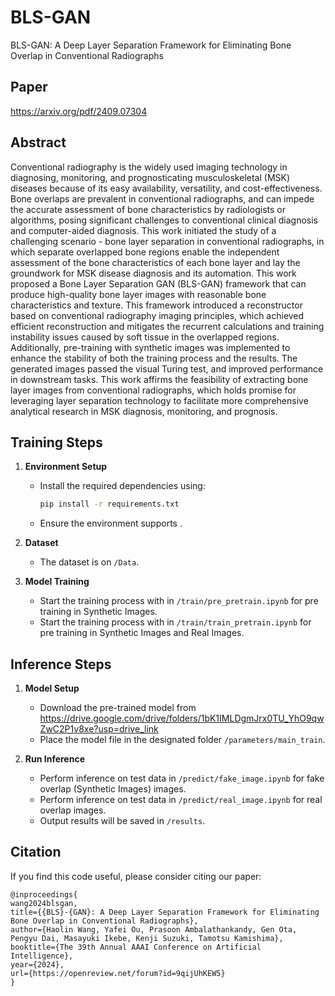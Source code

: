 


# BLS-GAN
BLS-GAN: A Deep Layer Separation Framework for Eliminating Bone Overlap in Conventional Radiographs


## Paper
https://arxiv.org/pdf/2409.07304

## Abstract
Conventional radiography is the widely used imaging technology in diagnosing, monitoring, and prognosticating musculoskeletal (MSK) diseases because of its easy availability, versatility, and cost-effectiveness. Bone overlaps are prevalent in conventional radiographs, and can impede the accurate assessment of bone characteristics by radiologists or algorithms, posing significant challenges to conventional clinical diagnosis and computer-aided diagnosis. This work initiated the study of a challenging scenario - bone layer separation in conventional radiographs, in which separate overlapped bone regions enable the independent assessment of the bone characteristics of each bone layer and lay the groundwork for MSK disease diagnosis and its automation. This work proposed a Bone Layer Separation GAN (BLS-GAN) framework that can produce high-quality bone layer images with reasonable bone characteristics and texture. This framework introduced a reconstructor based on conventional radiography imaging principles, which achieved efficient reconstruction and mitigates the recurrent calculations and training instability issues caused by soft tissue in the overlapped regions.
Additionally, pre-training with synthetic images was implemented to enhance the stability of both the training process and the results. The generated images passed the visual Turing test, and improved performance in downstream tasks. This work affirms the feasibility of extracting bone layer images from conventional radiographs, which holds promise for leveraging layer separation technology to facilitate more comprehensive analytical research in MSK diagnosis, monitoring, and prognosis.

## Training Steps
1. **Environment Setup**
   - Install the required dependencies using:
     ```bash
     pip install -r requirements.txt
     ```
   - Ensure the environment supports .

2. **Dataset**
   - The dataset is on `/Data`.

3. **Model Training**
   - Start the training process with in `/train/pre_pretrain.ipynb` for pre training in Synthetic Images.
   - Start the training process with in `/train/train_pretrain.ipynb` for pre training in Synthetic Images and Real Images.

## Inference Steps
1. **Model Setup**
   - Download the pre-trained model from https://drive.google.com/drive/folders/1bK1IMLDgmJrx0TU_YhO9qwZwC2P1v8xe?usp=drive_link
   - Place the model file in the designated folder `/parameters/main_train`.

2. **Run Inference**
   - Perform inference on test data in `/predict/fake_image.ipynb` for fake overlap (Synthetic Images) images.
   - Perform inference on test data in `/predict/real_image.ipynb` for real overlap images.
   - Output results will be saved in `/results`.

## Citation
If you find this code useful, please consider citing our paper:
```
@inproceedings{
wang2024blsgan,
title={{BLS}-{GAN}: A Deep Layer Separation Framework for Eliminating Bone Overlap in Conventional Radiographs},
author={Haolin Wang, Yafei Ou, Prasoon Ambalathankandy, Gen Ota, Pengyu Dai, Masayuki Ikebe, Kenji Suzuki, Tamotsu Kamishima},
booktitle={The 39th Annual AAAI Conference on Artificial Intelligence},
year={2024},
url={https://openreview.net/forum?id=9qijUhKEW5}
}
```
